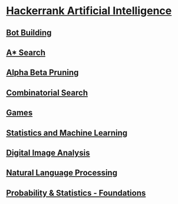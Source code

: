 # [Hackerrank Artificial Intelligence](https://www.hackerrank.com/domains/ai)


## [Bot Building](https://www.hackerrank.com/domains/ai/ai-introduction)
## [A* Search](https://www.hackerrank.com/domains/ai/astar-search)
## [Alpha Beta Pruning](https://www.hackerrank.com/domains/ai/alpha-beta-pruning)
## [Combinatorial Search](https://www.hackerrank.com/domains/ai/combinatorial-search-theory)
## [Games](https://www.hackerrank.com/domains/ai/richman-games)
## [Statistics and Machine Learning](https://www.hackerrank.com/domains/ai/machine-learning)
## [Digital Image Analysis](https://www.hackerrank.com/domains/ai/image-analysis)
## [Natural Language Processing](https://www.hackerrank.com/domains/ai/nlp)
## [Probability & Statistics - Foundations](https://www.hackerrank.com/domains/ai/statistics-foundations)
